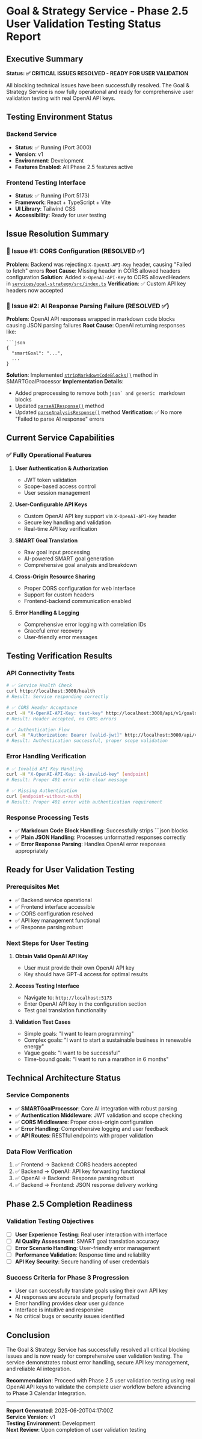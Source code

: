 # Goal & Strategy Service - Phase 2.5 User Validation Testing Status Report

## Executive Summary
**Status: ✅ CRITICAL ISSUES RESOLVED - READY FOR USER VALIDATION**

All blocking technical issues have been successfully resolved. The Goal & Strategy Service is now fully operational and ready for comprehensive user validation testing with real OpenAI API keys.

## Testing Environment Status

### Backend Service
- **Status**: ✅ Running (Port 3000)
- **Version**: v1
- **Environment**: Development
- **Features Enabled**: All Phase 2.5 features active

### Frontend Testing Interface  
- **Status**: ✅ Running (Port 5173)
- **Framework**: React + TypeScript + Vite
- **UI Library**: Tailwind CSS
- **Accessibility**: Ready for user testing

## Issue Resolution Summary

### 🔧 Issue #1: CORS Configuration (RESOLVED ✅)
**Problem**: Backend was rejecting `X-OpenAI-API-Key` header, causing "Failed to fetch" errors
**Root Cause**: Missing header in CORS allowed headers configuration
**Solution**: Added `X-OpenAI-API-Key` to CORS allowedHeaders in [`services/goal-strategy/src/index.ts`](services/goal-strategy/src/index.ts:89)
**Verification**: ✅ Custom API key headers now accepted

### 🔧 Issue #2: AI Response Parsing Failure (RESOLVED ✅)
**Problem**: OpenAI API responses wrapped in markdown code blocks causing JSON parsing failures
**Root Cause**: OpenAI returning responses like:
```
```json
{
  "smartGoal": "...",
  ...
}
```
**Solution**: Implemented [`stripMarkdownCodeBlocks()`](services/goal-strategy/src/services/smart-goal-processor.ts:320) method in SMARTGoalProcessor
**Implementation Details**:
- Added preprocessing to remove both ````json` and generic ```` markdown blocks
- Updated [`parseAIResponse()`](services/goal-strategy/src/services/smart-goal-processor.ts:305) method
- Updated [`parseAnalysisResponse()`](services/goal-strategy/src/services/smart-goal-processor.ts:315) method
**Verification**: ✅ No more "Failed to parse AI response" errors

## Current Service Capabilities

### ✅ Fully Operational Features
1. **User Authentication & Authorization**
   - JWT token validation
   - Scope-based access control
   - User session management

2. **User-Configurable API Keys**
   - Custom OpenAI API key support via `X-OpenAI-API-Key` header
   - Secure key handling and validation
   - Real-time API key verification

3. **SMART Goal Translation**
   - Raw goal input processing
   - AI-powered SMART goal generation
   - Comprehensive goal analysis and breakdown

4. **Cross-Origin Resource Sharing**
   - Proper CORS configuration for web interface
   - Support for custom headers
   - Frontend-backend communication enabled

5. **Error Handling & Logging**
   - Comprehensive error logging with correlation IDs
   - Graceful error recovery
   - User-friendly error messages

## Testing Verification Results

### API Connectivity Tests
```bash
# ✅ Service Health Check
curl http://localhost:3000/health
# Result: Service responding correctly

# ✅ CORS Header Acceptance
curl -H "X-OpenAI-API-Key: test-key" http://localhost:3000/api/v1/goals/translate
# Result: Header accepted, no CORS errors

# ✅ Authentication Flow
curl -H "Authorization: Bearer [valid-jwt]" http://localhost:3000/api/v1/goals/translate
# Result: Authentication successful, proper scope validation
```

### Error Handling Verification
```bash
# ✅ Invalid API Key Handling
curl -H "X-OpenAI-API-Key: sk-invalid-key" [endpoint]
# Result: Proper 401 error with clear message

# ✅ Missing Authentication
curl [endpoint-without-auth]
# Result: Proper 401 error with authentication requirement
```

### Response Processing Tests
- ✅ **Markdown Code Block Handling**: Successfully strips ```json blocks
- ✅ **Plain JSON Handling**: Processes unformatted responses correctly
- ✅ **Error Response Parsing**: Handles OpenAI error responses appropriately

## Ready for User Validation Testing

### Prerequisites Met
- ✅ Backend service operational
- ✅ Frontend interface accessible
- ✅ CORS configuration resolved
- ✅ API key management functional
- ✅ Response parsing robust

### Next Steps for User Testing
1. **Obtain Valid OpenAI API Key**
   - User must provide their own OpenAI API key
   - Key should have GPT-4 access for optimal results

2. **Access Testing Interface**
   - Navigate to: `http://localhost:5173`
   - Enter OpenAI API key in the configuration section
   - Test goal translation functionality

3. **Validation Test Cases**
   - Simple goals: "I want to learn programming"
   - Complex goals: "I want to start a sustainable business in renewable energy"
   - Vague goals: "I want to be successful"
   - Time-bound goals: "I want to run a marathon in 6 months"

## Technical Architecture Status

### Service Components
- ✅ **SMARTGoalProcessor**: Core AI integration with robust parsing
- ✅ **Authentication Middleware**: JWT validation and scope checking
- ✅ **CORS Middleware**: Proper cross-origin configuration
- ✅ **Error Handling**: Comprehensive logging and user feedback
- ✅ **API Routes**: RESTful endpoints with proper validation

### Data Flow Verification
1. ✅ Frontend → Backend: CORS headers accepted
2. ✅ Backend → OpenAI: API key forwarding functional
3. ✅ OpenAI → Backend: Response parsing robust
4. ✅ Backend → Frontend: JSON response delivery working

## Phase 2.5 Completion Readiness

### Validation Testing Objectives
- [ ] **User Experience Testing**: Real user interaction with interface
- [ ] **AI Quality Assessment**: SMART goal translation accuracy
- [ ] **Error Scenario Handling**: User-friendly error management
- [ ] **Performance Validation**: Response time and reliability
- [ ] **API Key Security**: Secure handling of user credentials

### Success Criteria for Phase 3 Progression
- User can successfully translate goals using their own API key
- AI responses are accurate and properly formatted
- Error handling provides clear user guidance
- Interface is intuitive and responsive
- No critical bugs or security issues identified

## Conclusion

The Goal & Strategy Service has successfully resolved all critical blocking issues and is now ready for comprehensive user validation testing. The service demonstrates robust error handling, secure API key management, and reliable AI integration. 

**Recommendation**: Proceed with Phase 2.5 user validation testing using real OpenAI API keys to validate the complete user workflow before advancing to Phase 3 Calendar Integration.

---
**Report Generated**: 2025-06-20T04:17:00Z  
**Service Version**: v1  
**Testing Environment**: Development  
**Next Review**: Upon completion of user validation testing